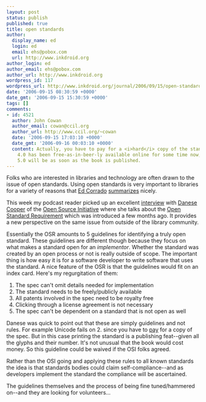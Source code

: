 ```yaml
---
layout: post
status: publish
published: true
title: open standards
author:
  display_name: ed
  login: ed
  email: ehs@pobox.com
  url: http://www.inkdroid.org
author_login: ed
author_email: ehs@pobox.com
author_url: http://www.inkdroid.org
wordpress_id: 117
wordpress_url: http://www.inkdroid.org/journal/2006/09/15/open-standards/
date: '2006-09-15 08:30:59 +0000'
date_gmt: '2006-09-15 15:30:59 +0000'
tags: []
comments:
- id: 4521
  author: John Cowan
  author_email: cowan@ccil.org
  author_url: http://www.ccil.org/~cowan
  date: '2006-09-15 17:03:10 +0000'
  date_gmt: '2006-09-16 00:03:10 +0000'
  content: Actually, you have to pay for a <i>hard</i> copy of the standard, but Unicode
    4.0 has been free-as-in-beer-ly available online for some time now, and Unicode
    5.0 will be as soon as the book is published.
---
```

<p>Folks who are interested in libraries and technology are often drawn to the issue of open standards. Using open standards is very important to libraries for a variety of reasons that <a href="http://ecorrado.us">Ed Corrado</a> <a href="http://www.istl.org/05-spring/article2.html">summarizes</a> nicely.</p>
<p>This week my podcast reader picked up an excellent <a href="http://web.archive.org/web/20070712091701/http://osc.gigavox.com/shows/detail1222.html">interview</a> with <a href="http://danesecooper.blogs.com/">Danese Cooper</a> of the <a href="http://www.opensource.org/osr/">Open Source Initiative</a> where she talks about the <a href="http://www.opensource.org/osr/">Open Standard Requirement</a> which was introduced a few months ago. It provides a new perspective on the same issue from outside of the library community.</p>
<p>Essentially the OSR amounts to 5 guidelines for identifying a truly open standard. These guidelines are different though because they focus on what makes a standard open for an <em>implementor</em>. Whether the standard was created by an open process or not is really outside of scope. The important thing is how easy it is for a software developer to write software that uses the standard. A nice feature of the OSR is that the guidelines would fit on an index card. Here's my regurgitation of them:</p>
<ol>
<li>The spec can't omit details needed for implementation</li>
<li>The standard needs to be freely/publicly available</li>
<li>All patents involved in the spec need to be royalty free</li>
<li>Clicking through a license agreement is not necessary</li>
<li>The spec can't be dependent on a standard that is not open as well</li>
</ol>
<p>Danese was quick to point out that these are simply guidelines and not rules. For example Unicode fails on 2. since you have to <a href="http://www.unicode.org/book/bookform.html">pay</a> for a copy of the spec. But in this case printing the standard is a publishing feat--given all the glyphs and their number. It's not unusual that the book would cost money. So this guideline could be waived if the OSI folks agreed.</p>
<p>Rather than the OSI going and applying these rules to all known standards the idea is that standards bodies could claim self-compliance--and as developers implement the standard the compliance will be ascertained.</p>
<p>The guidelines themselves and the process of being fine tuned/hammered on--and they are looking for volunteers...</p>
